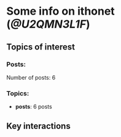 # Some info on ithonet (_@U2QMN3L1F_)


## Topics of interest

### Posts: 

Number of posts: 6

### Topics:

* __posts__: 6 posts

## Key interactions 

